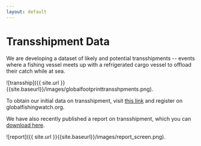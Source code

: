 ```yaml
---
layout: default
---
```


# Transshipment Data

We are developing a dataset of likely and potential transshipments -- events where a fishing vessel meets up with a refrigerated cargo vessel to offload their catch while at sea. 

![transship]({{ site.url }}{{site.baseurl}}/images/globalfootprinttransshpments.png).

To obtain our initial data on transshipment, visit [this link]() and register on globalfishingwatch.org.

We have also recently published a report on transshipment, which you can [download here]().

![report]({{ site.url }}{{site.baseurl}}/images/report_screen.png).
